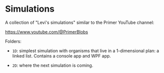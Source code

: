 # Simulations

A collection of "Levi's simulations" similar to the Primer YouTube channel:

https://www.youtube.com/@PrimerBlobs


Folders:

* `1D`: simplest simulation with organisms that live in a 1-dimensional plan: a
  linked list. Contains a console app and WPF app.

* `2D`: where the next simulation is coming.
